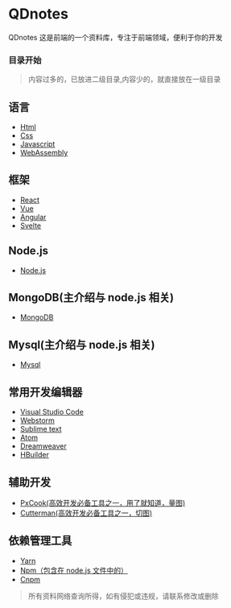 # QDnotes

QDnotes 这是前端的一个资料库，专注于前端领域，便利于你的开发

### 目录开始

> 内容过多的，已放进二级目录,内容少的，就直接放在一级目录

## 语言

- [Html](https://github.com/maoxiaoquan/QDnotes/blob/master/notes/frontend/html/html.md)
- [Css](https://github.com/maoxiaoquan/QDnotes/blob/master/notes/frontend/css/css.md)
- [Javascript](https://github.com/maoxiaoquan/QDnotes/blob/master/notes/frontend/javascript/javascript.md)
- [WebAssembly](https://github.com/maoxiaoquan/QDnotes/blob/master/notes/frontend/webAssembly/webAssembly.md)

## 框架

- [React](https://github.com/maoxiaoquan/QDnotes/blob/master/notes/frame/react/react.md)
- [Vue](https://github.com/maoxiaoquan/QDnotes/blob/master/notes/frame/vue/vue.md)
- [Angular](https://github.com/maoxiaoquan/QDnotes/blob/master/notes/frame/angular/angular.md)
- [Svelte](https://github.com/maoxiaoquan/QDnotes/blob/master/notes/frame/svelte/svelte.md)

## Node.js

- [Node.js](https://github.com/maoxiaoquan/QDnotes/blob/master/notes/node/nodejs.md)

## MongoDB(主介绍与 node.js 相关)

- [MongoDB](https://github.com/maoxiaoquan/QDnotes/blob/master/notes/mongodb/mongodb.md)

## Mysql(主介绍与 node.js 相关)

- [Mysql](https://github.com/maoxiaoquan/QDnotes/blob/master/notes/mysql/mysql.md)

## 常用开发编辑器

- [Visual Studio Code](https://code.visualstudio.com/)
- [Webstorm](https://code.visualstudio.com/)
- [Sublime text](https://www.sublimetext.com/3)
- [Atom](https://atom.io/)
- [Dreamweaver](http://www.adobe.com/products/dreamweaver.html)
- [HBuilder](http://www.dcloud.io/)

## 辅助开发

- [PxCook(高效开发必备工具之一，用了就知道，量图)](http://www.fancynode.com.cn/pxcook)
- [Cutterman(高效开发必备工具之一，切图)](http://www.cutterman.cn/zh)

## 依赖管理工具

- [Yarn](https://yarn.bootcss.com/)
- [Npm（包含在 node.js 文件中的）](https://nodejs.org/zh-cn/)
- [Cnpm](https://npm.taobao.org/)

> 所有资料网络查询所得，如有侵犯或违规，请联系修改或删除
